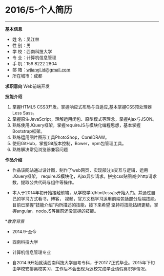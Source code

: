 # 2016/5-个人简历
---
**基本信息**
* 姓    名：吴江林
* 性    别：男
* 学    校：西南科技大学
* 专    业：计算机信息管理
* 手    机：159 8222 2804
* 邮    箱：wjiangl.id@gmail.com
* 所在城市：成都

**求职意向**
Web前端开发

**技能介绍**
1. 掌握HTML5 CSS3开发。掌握响应式布局与自适应,基本掌握CSS预处理器Less Sass。
2. 掌握原生JavaScript，理解运用闭包、原型模式等理念，掌握Ajax与JSON。
3. 熟练使用JQuery框架，掌握requireJS与模块化编程思想，基本掌握Bootstrap框架。
4. 熟练运用图片图形工具PhotoShop，CorelDRAW。
5. 使用GitHub，掌握Git版本控制，Bower，npm包管理工具。
6. 熟练解决常见浏览器兼容问题

**作品介绍**
* 作品该网站通过设计图，制作了web网页，实现部分js交互与逻辑，运用JQuery框架，	requireJS模块化，Ajax异步请求。拼接css贴图减少http请求数，提取公共代码与组件等操作。

* 本人于2014年初开始接触前端，从学校学习html/css/js开始入门。并通过自己的学习方式看书，博客，	视频，官方文档学习运用前端包括部分后端技能。目前已掌握“技能介绍”内所描述的技能，接下来希望	坚持将技能钻研更精，掌握angular，nodeJS等目前还没掌握的技能。

**教育背景*

* 2014.9-至今

* 西南科技大学

* 计算机信息管理专业

* 自2014.9开始就读西南科技大学自考专科，于2017.7正式毕业。2015年下旬由学校安排离校实习，工作后不会出现为返校完成学业请假离职等情况。

